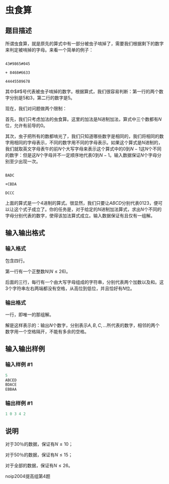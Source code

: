 # 虫食算

## 题目描述

所谓虫食算，就是原先的算式中有一部分被虫子啃掉了，需要我们根据剩下的数字来判定被啃掉的字母。来看一个简单的例子：

```

43#9865#045

+ 8468#6633

44445509678

```

其中$#$号代表被虫子啃掉的数字。根据算式，我们很容易判断：第一行的两个数字分别是$5$和$3$，第二行的数字是$5$。

现在，我们对问题做两个限制：

首先，我们只考虑加法的虫食算。这里的加法是$N$进制加法，算式中三个数都有$N$位，允许有前导的$0$。

其次，虫子把所有的数都啃光了，我们只知道哪些数字是相同的，我们将相同的数字用相同的字母表示，不同的数字用不同的字母表示。如果这个算式是$N$进制的，我们就取英文字母表午的前$N$个大写字母来表示这个算式中的$0$到$N-1$这$N$个不同的数字：但是这$N$个字母并不一定顺序地代表$0$到$N-1$。输入数据保证$N$个字母分别至少出现一次。

```

BADC

+CBDA

DCCC

```

上面的算式是一个4进制的算式。很显然，我们只要让$ABCD$分别代表$0123$，便可以让这个式子成立了。你的任务是，对于给定的$N$进制加法算式，求出$N$个不同的字母分别代表的数字，使得该加法算式成立。输入数据保证有且仅有一组解。

## 输入输出格式

### 输入格式

包含四行。

第一行有一个正整数$N(N \le 26)$。

后面的三行，每行有一个由大写字母组成的字符串，分别代表两个加数以及和。这3个字符串左右两端都没有空格，从高位到低位，并且恰好有$N$位。

### 输出格式

一行，即唯一的那组解。

解是这样表示的：输出$N$个数字，分别表示$A,B,C,…$所代表的数字，相邻的两个数字用一个空格隔开，不能有多余的空格。

## 输入输出样例

### 输入样例 #1

```cpp
5
ABCED
BDACE
EBBAA

```
### 输出样例 #1

```cpp
1 0 3 4 2

```
## 说明

对于30％的数据，保证有$N \le 10$；

对于50％的数据，保证有$N \le 15$；

对于全部的数据，保证有$N \le 26$。

noip2004提高组第4题


